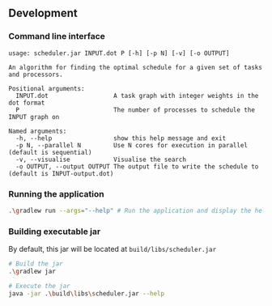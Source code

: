 ## Development

### Command line interface

```
usage: scheduler.jar INPUT.dot P [-h] [-p N] [-v] [-o OUTPUT] 

An algorithm for finding the optimal schedule for a given set of tasks and processors.

Positional arguments:
  INPUT.dot                  A task graph with integer weights in the dot format
  P                          The number of processes to schedule the INPUT graph on

Named arguments:
  -h, --help                 show this help message and exit
  -p N, --parallel N         Use N cores for execution in parallel (default is sequential)
  -v, --visualise            Visualise the search
  -o OUTPUT, --output OUTPUT The output file to write the schedule to (default is INPUT-output.dot)
```

### Running the application

```bash
.\gradlew run --args="--help" # Run the application and display the help message
```

### Building executable jar

By default, this jar will be located at `build/libs/scheduler.jar`

```bash
# Build the jar
.\gradlew jar

# Execute the jar
java -jar .\build\libs\scheduler.jar --help
```